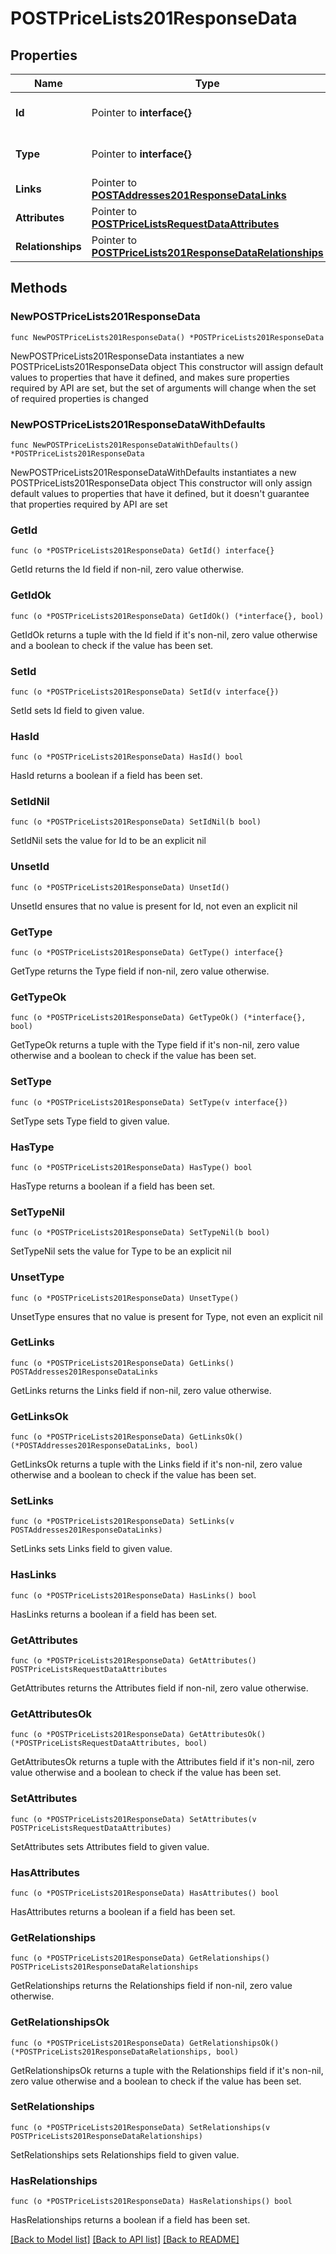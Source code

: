 # POSTPriceLists201ResponseData

## Properties

Name | Type | Description | Notes
------------ | ------------- | ------------- | -------------
**Id** | Pointer to **interface{}** | The resource&#39;s id | [optional] 
**Type** | Pointer to **interface{}** | The resource&#39;s type | [optional] 
**Links** | Pointer to [**POSTAddresses201ResponseDataLinks**](POSTAddresses201ResponseDataLinks.md) |  | [optional] 
**Attributes** | Pointer to [**POSTPriceListsRequestDataAttributes**](POSTPriceListsRequestDataAttributes.md) |  | [optional] 
**Relationships** | Pointer to [**POSTPriceLists201ResponseDataRelationships**](POSTPriceLists201ResponseDataRelationships.md) |  | [optional] 

## Methods

### NewPOSTPriceLists201ResponseData

`func NewPOSTPriceLists201ResponseData() *POSTPriceLists201ResponseData`

NewPOSTPriceLists201ResponseData instantiates a new POSTPriceLists201ResponseData object
This constructor will assign default values to properties that have it defined,
and makes sure properties required by API are set, but the set of arguments
will change when the set of required properties is changed

### NewPOSTPriceLists201ResponseDataWithDefaults

`func NewPOSTPriceLists201ResponseDataWithDefaults() *POSTPriceLists201ResponseData`

NewPOSTPriceLists201ResponseDataWithDefaults instantiates a new POSTPriceLists201ResponseData object
This constructor will only assign default values to properties that have it defined,
but it doesn't guarantee that properties required by API are set

### GetId

`func (o *POSTPriceLists201ResponseData) GetId() interface{}`

GetId returns the Id field if non-nil, zero value otherwise.

### GetIdOk

`func (o *POSTPriceLists201ResponseData) GetIdOk() (*interface{}, bool)`

GetIdOk returns a tuple with the Id field if it's non-nil, zero value otherwise
and a boolean to check if the value has been set.

### SetId

`func (o *POSTPriceLists201ResponseData) SetId(v interface{})`

SetId sets Id field to given value.

### HasId

`func (o *POSTPriceLists201ResponseData) HasId() bool`

HasId returns a boolean if a field has been set.

### SetIdNil

`func (o *POSTPriceLists201ResponseData) SetIdNil(b bool)`

 SetIdNil sets the value for Id to be an explicit nil

### UnsetId
`func (o *POSTPriceLists201ResponseData) UnsetId()`

UnsetId ensures that no value is present for Id, not even an explicit nil
### GetType

`func (o *POSTPriceLists201ResponseData) GetType() interface{}`

GetType returns the Type field if non-nil, zero value otherwise.

### GetTypeOk

`func (o *POSTPriceLists201ResponseData) GetTypeOk() (*interface{}, bool)`

GetTypeOk returns a tuple with the Type field if it's non-nil, zero value otherwise
and a boolean to check if the value has been set.

### SetType

`func (o *POSTPriceLists201ResponseData) SetType(v interface{})`

SetType sets Type field to given value.

### HasType

`func (o *POSTPriceLists201ResponseData) HasType() bool`

HasType returns a boolean if a field has been set.

### SetTypeNil

`func (o *POSTPriceLists201ResponseData) SetTypeNil(b bool)`

 SetTypeNil sets the value for Type to be an explicit nil

### UnsetType
`func (o *POSTPriceLists201ResponseData) UnsetType()`

UnsetType ensures that no value is present for Type, not even an explicit nil
### GetLinks

`func (o *POSTPriceLists201ResponseData) GetLinks() POSTAddresses201ResponseDataLinks`

GetLinks returns the Links field if non-nil, zero value otherwise.

### GetLinksOk

`func (o *POSTPriceLists201ResponseData) GetLinksOk() (*POSTAddresses201ResponseDataLinks, bool)`

GetLinksOk returns a tuple with the Links field if it's non-nil, zero value otherwise
and a boolean to check if the value has been set.

### SetLinks

`func (o *POSTPriceLists201ResponseData) SetLinks(v POSTAddresses201ResponseDataLinks)`

SetLinks sets Links field to given value.

### HasLinks

`func (o *POSTPriceLists201ResponseData) HasLinks() bool`

HasLinks returns a boolean if a field has been set.

### GetAttributes

`func (o *POSTPriceLists201ResponseData) GetAttributes() POSTPriceListsRequestDataAttributes`

GetAttributes returns the Attributes field if non-nil, zero value otherwise.

### GetAttributesOk

`func (o *POSTPriceLists201ResponseData) GetAttributesOk() (*POSTPriceListsRequestDataAttributes, bool)`

GetAttributesOk returns a tuple with the Attributes field if it's non-nil, zero value otherwise
and a boolean to check if the value has been set.

### SetAttributes

`func (o *POSTPriceLists201ResponseData) SetAttributes(v POSTPriceListsRequestDataAttributes)`

SetAttributes sets Attributes field to given value.

### HasAttributes

`func (o *POSTPriceLists201ResponseData) HasAttributes() bool`

HasAttributes returns a boolean if a field has been set.

### GetRelationships

`func (o *POSTPriceLists201ResponseData) GetRelationships() POSTPriceLists201ResponseDataRelationships`

GetRelationships returns the Relationships field if non-nil, zero value otherwise.

### GetRelationshipsOk

`func (o *POSTPriceLists201ResponseData) GetRelationshipsOk() (*POSTPriceLists201ResponseDataRelationships, bool)`

GetRelationshipsOk returns a tuple with the Relationships field if it's non-nil, zero value otherwise
and a boolean to check if the value has been set.

### SetRelationships

`func (o *POSTPriceLists201ResponseData) SetRelationships(v POSTPriceLists201ResponseDataRelationships)`

SetRelationships sets Relationships field to given value.

### HasRelationships

`func (o *POSTPriceLists201ResponseData) HasRelationships() bool`

HasRelationships returns a boolean if a field has been set.


[[Back to Model list]](../README.md#documentation-for-models) [[Back to API list]](../README.md#documentation-for-api-endpoints) [[Back to README]](../README.md)


